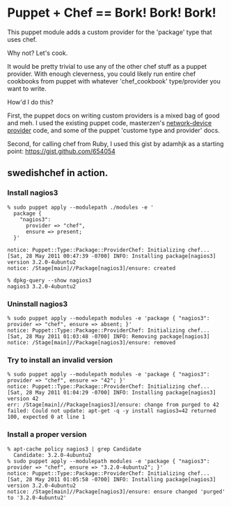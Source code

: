 # Puppet + Chef == Bork! Bork! Bork!

This puppet module adds a custom provider for the 'package' type that uses chef.

Why not? Let's cook.

It would be pretty trivial to use any of the other chef stuff as a puppet
provider. With enough cleverness, you could likely run entire chef cookbooks
from puppet with whatever 'chef_cookbook' type/provider you want to write.

How'd I do this?

First, the puppet docs on writing custom providers is a mixed bag of good and
meh. I used the existing puppet code, masterzen's [network-device
provider](https://github.com/masterzen/puppet/tree/feature%2Fnetwork-device/lib/puppet/provider)
code, and some of the puppet 'custome type and provider' docs.

Second, for calling chef from Ruby, I used this gist by adamhjk as a starting point: <https://gist.github.com/654054>

## swedishchef in action.

### Install nagios3

    % sudo puppet apply --modulepath ./modules -e '
      package { 
        "nagios3":
          provider => "chef",
          ensure => present;
      }'

    notice: Puppet::Type::Package::ProviderChef: Initializing chef...
    [Sat, 28 May 2011 00:47:39 -0700] INFO: Installing package[nagios3] version 3.2.0-4ubuntu2
    notice: /Stage[main]//Package[nagios3]/ensure: created

    % dpkg-query --show nagios3
    nagios3 3.2.0-4ubuntu2

### Uninstall nagios3

    % sudo puppet apply --modulepath modules -e 'package { "nagios3": provider => "chef", ensure => absent; }'
    notice: Puppet::Type::Package::ProviderChef: Initializing chef...
    [Sat, 28 May 2011 01:03:48 -0700] INFO: Removing package[nagios3]
    notice: /Stage[main]//Package[nagios3]/ensure: removed

### Try to install an invalid version

    % sudo puppet apply --modulepath modules -e 'package { "nagios3": provider => "chef", ensure => "42"; }'  
    notice: Puppet::Type::Package::ProviderChef: Initializing chef...
    [Sat, 28 May 2011 01:04:29 -0700] INFO: Installing package[nagios3] version 42
    err: /Stage[main]//Package[nagios3]/ensure: change from purged to 42 failed: Could not update: apt-get -q -y install nagios3=42 returned 100, expected 0 at line 1

### Install a proper version

    % apt-cache policy nagios3 | grep Candidate
      Candidate: 3.2.0-4ubuntu2
    % sudo puppet apply --modulepath modules -e 'package { "nagios3": provider => "chef", ensure => "3.2.0-4ubuntu2"; }'
    notice: Puppet::Type::Package::ProviderChef: Initializing chef...
    [Sat, 28 May 2011 01:05:58 -0700] INFO: Installing package[nagios3] version 3.2.0-4ubuntu2
    notice: /Stage[main]//Package[nagios3]/ensure: ensure changed 'purged' to '3.2.0-4ubuntu2'


